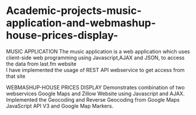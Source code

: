 # Academic-projects-music-application-and-webmashup-house-prices-display-
MUSIC APPLICATION
The music application is a web application which uses client-side web programming using Javascript,AJAX and JSON, to access the data from last.fm website  
I have implemented the usage of REST API webservice to get access from that site



WEBMASHUP-HOUSE PRICES DISPLAY
Demonstrates combination of two webservices Google Maps and Zillow Website using Javascript and AJAX.
Implemented the Geocoding and Reverse Geocoding from Google Maps JavaScript API V3 and Google Map Markers.
